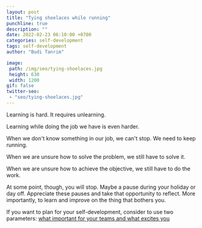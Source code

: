 ```yaml
---
layout: post
title: "Tying shoelaces while running"
punchline: true
description: ""
date: 2022-02-23 06:10:00 +0700
categories: self-development
tags: self-development
author: "Budi Tanrim"

image:
 path: /img/seo/tying-shoelaces.jpg
 height: 630
 width: 1200
gif: false
twitter-seo: 
 - "seo/tying-shoelaces.jpg"
---
```


Learning is hard. It requires unlearning.

Learning while doing the job we have is even harder.

When we don't know something in our job, we can't stop. We need to keep running.

When we are unsure how to solve the problem, we still have to solve it.

When we are unsure how to achieve the objective, we still have to do the work.

At some point, though, you will stop. Maybe a pause during your holiday or day off. Appreciate these pauses and take that opportunity to reflect. More importantly, to learn and improve on the thing that bothers you.

If you want to plan for your self-development, consider to use two parameters: [what important for your teams and what excites you](https://buditanrim.substack.com/p/avoid-instant-culture?utm_source=url)